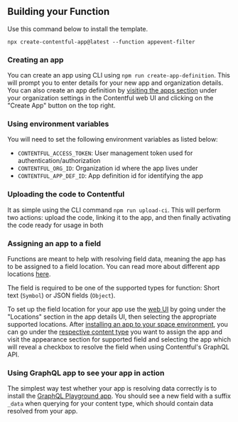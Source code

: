 ## Building your Function

Use this command below to install the template.

```
npx create-contentful-app@latest --function appevent-filter
```

### Creating an app
You can create an app using CLI using `npm run create-app-definition`. This will prompt you to enter details for your new app and organization details. You can also create an app definition by [visiting the apps section](https://app.contentful.com/deeplink?link=app-definition-list) under your organization settings in the Contentful web UI and clicking on the "Create App" button on the top right.

### Using environment variables
You will need to set the following environment variables as listed below:
- `CONTENTFUL_ACCESS_TOKEN`: User management token used for authentication/authorization
- `CONTENTFUL_ORG_ID`: Organization id where the app lives under
- `CONTENTFUL_APP_DEF_ID`: App definition id for identifying the app

### Uploading the code to Contentful
It as simple using the CLI command `npm run upload-ci`. This will perform two actions: upload the code, linking it to the app, and then finally activating the code ready for usage in both 

### Assigning an app to a field
Functions are meant to help with resolving field data, meaning the app has to be assigned to a field location. You can read more about different app locations [here](https://www.contentful.com/developers/docs/extensibility/app-framework/locations/). 

The field is required to be one of the supported types for function: Short text (`Symbol`) or JSON fields (`Object`).

To set up the field location for your app use the [web UI](https://app.contentful.com/deeplink?link=app-definition-list) by going under the "Locations" section in the app details UI, then selecting the appropriate supported locations. After [installing an app to your space environment](https://www.contentful.com/developers/docs/extensibility/app-framework/tutorial/#install-your-app-to-a-space), you can go under the [respective content type](https://app.contentful.com/deeplink?link=content-model) you want to assign the app and visit the appearance section for supported field and selecting the app which will reveal a checkbox to resolve the field when using Contentful's GraphQL API.

### Using GraphQL app to see your app in action
The simplest way test whether your app is resolving data correctly is to install the [GraphQL Playground app](https://app.contentful.com/deeplink?link=apps&id=graphql-playground). You should see a new field with a suffix `_data` when querying for your content type, which should contain data resolved from your app.
